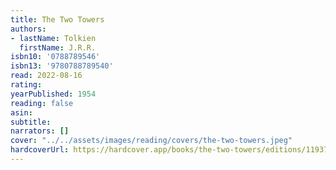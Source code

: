 ```yaml
---
title: The Two Towers
authors:
- lastName: Tolkien
  firstName: J.R.R.
isbn10: '0788789546'
isbn13: '9780788789540'
read: 2022-08-16
rating:
yearPublished: 1954
reading: false
asin:
subtitle:
narrators: []
cover: "../../assets/images/reading/covers/the-two-towers.jpeg"
hardcoverUrl: https://hardcover.app/books/the-two-towers/editions/11937048
---
```

